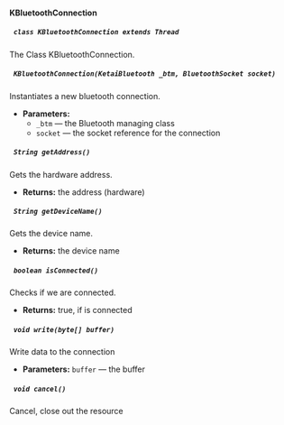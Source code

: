 #### KBluetoothConnection

##### ` class KBluetoothConnection extends Thread`

The Class KBluetoothConnection.

##### ` KBluetoothConnection(KetaiBluetooth _btm, BluetoothSocket socket)`

Instantiates a new bluetooth connection.

 * **Parameters:**
   * `_btm` — the Bluetooth managing class
   * `socket` — the socket reference for the connection

##### ` String getAddress()`

Gets the hardware address.

 * **Returns:** the address (hardware)

##### ` String getDeviceName()`

Gets the device name.

 * **Returns:** the device name

##### ` boolean isConnected()`

Checks if we are connected.

 * **Returns:** true, if is connected

##### ` void write(byte[] buffer)`

Write data to the connection

 * **Parameters:** `buffer` — the buffer

##### ` void cancel()`

Cancel, close out the resource
